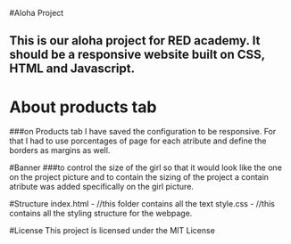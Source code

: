 #Aloha Project
## This is our aloha project for RED academy. It should be a responsive website built on CSS, HTML and Javascript.

# About products tab
###on Products tab I have saved the configuration to be responsive. For that I had to use porcentages of page for each atribute and define the borders as margins as well.

#Banner
###to control the size of the girl so that it would look like the one on the project picture and to contain the sizing of the project a contain atribute was added specifically on the girl picture.

#Structure
    index.html - //this folder contains all the text
    style.css - //this contains all the styling structure for the webpage.

#License
This project is licensed under the MIT License